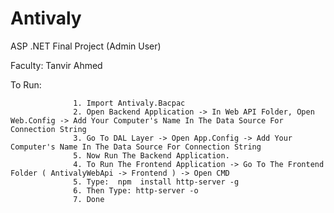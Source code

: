# Antivaly
ASP .NET Final Project (Admin User)

Faculty: Tanvir Ahmed

To Run: 

                  1. Import Antivaly.Bacpac
                  2. Open Backend Application -> In Web API Folder, Open Web.Config -> Add Your Computer's Name In The Data Source For Connection String
                  3. Go To DAL Layer -> Open App.Config -> Add Your Computer's Name In The Data Source For Connection String
                  5. Now Run The Backend Application.
                  4. To Run The Frontend Application -> Go To The Frontend Folder ( AntivalyWebApi -> Frontend ) -> Open CMD
                  5. Type:  npm  install http-server -g
                  6. Then Type: http-server -o
                  7. Done
    

